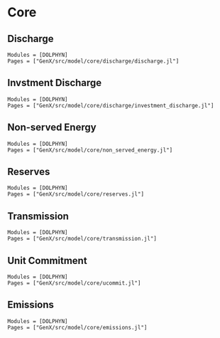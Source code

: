 # Core

## Discharge
```@autodocs
Modules = [DOLPHYN]
Pages = ["GenX/src/model/core/discharge/discharge.jl"]
```

## Invstment Discharge
```@autodocs
Modules = [DOLPHYN]
Pages = ["GenX/src/model/core/discharge/investment_discharge.jl"]
```

## Non-served Energy
```@autodocs
Modules = [DOLPHYN]
Pages = ["GenX/src/model/core/non_served_energy.jl"]
```

## Reserves
```@autodocs
Modules = [DOLPHYN]
Pages = ["GenX/src/model/core/reserves.jl"]
```

## Transmission
```@autodocs
Modules = [DOLPHYN]
Pages = ["GenX/src/model/core/transmission.jl"]
```

## Unit Commitment
```@autodocs
Modules = [DOLPHYN]
Pages = ["GenX/src/model/core/ucommit.jl"]
```

## Emissions
```@autodocs
Modules = [DOLPHYN]
Pages = ["GenX/src/model/core/emissions.jl"]
```